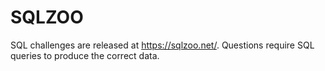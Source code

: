 # SQLZOO
SQL challenges are released at https://sqlzoo.net/. Questions require SQL queries to produce the correct data.
